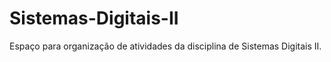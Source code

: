 # Sistemas-Digitais-II
Espaço para organização de atividades da disciplina de Sistemas Digitais II.
